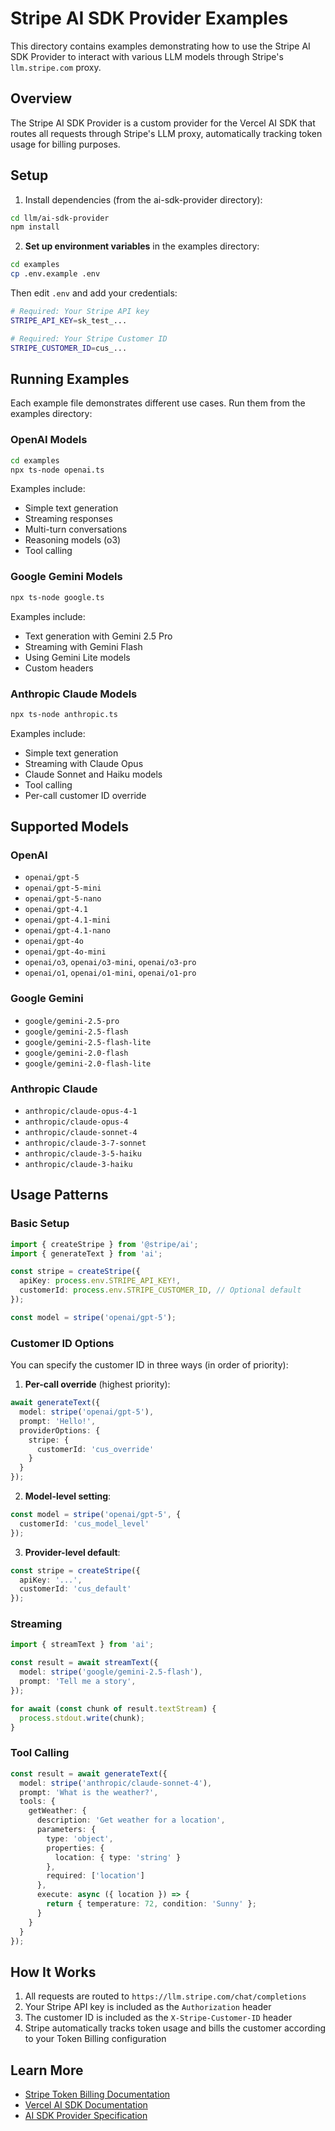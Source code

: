 # Stripe AI SDK Provider Examples

This directory contains examples demonstrating how to use the Stripe AI SDK Provider to interact with various LLM models through Stripe's `llm.stripe.com` proxy.

## Overview

The Stripe AI SDK Provider is a custom provider for the Vercel AI SDK that routes all requests through Stripe's LLM proxy, automatically tracking token usage for billing purposes.

## Setup

1. Install dependencies (from the ai-sdk-provider directory):
```bash
cd llm/ai-sdk-provider
npm install
```

2. **Set up environment variables** in the examples directory:
```bash
cd examples
cp .env.example .env
```

Then edit `.env` and add your credentials:
```bash
# Required: Your Stripe API key
STRIPE_API_KEY=sk_test_...

# Required: Your Stripe Customer ID
STRIPE_CUSTOMER_ID=cus_...
```

## Running Examples

Each example file demonstrates different use cases. Run them from the examples directory:

### OpenAI Models
```bash
cd examples
npx ts-node openai.ts
```

Examples include:
- Simple text generation
- Streaming responses
- Multi-turn conversations
- Reasoning models (o3)
- Tool calling

### Google Gemini Models
```bash
npx ts-node google.ts
```

Examples include:
- Text generation with Gemini 2.5 Pro
- Streaming with Gemini Flash
- Using Gemini Lite models
- Custom headers

### Anthropic Claude Models
```bash
npx ts-node anthropic.ts
```

Examples include:
- Simple text generation
- Streaming with Claude Opus
- Claude Sonnet and Haiku models
- Tool calling
- Per-call customer ID override

## Supported Models

### OpenAI
- `openai/gpt-5`
- `openai/gpt-5-mini`
- `openai/gpt-5-nano`
- `openai/gpt-4.1`
- `openai/gpt-4.1-mini`
- `openai/gpt-4.1-nano`
- `openai/gpt-4o`
- `openai/gpt-4o-mini`
- `openai/o3`, `openai/o3-mini`, `openai/o3-pro`
- `openai/o1`, `openai/o1-mini`, `openai/o1-pro`

### Google Gemini
- `google/gemini-2.5-pro`
- `google/gemini-2.5-flash`
- `google/gemini-2.5-flash-lite`
- `google/gemini-2.0-flash`
- `google/gemini-2.0-flash-lite`

### Anthropic Claude
- `anthropic/claude-opus-4-1`
- `anthropic/claude-opus-4`
- `anthropic/claude-sonnet-4`
- `anthropic/claude-3-7-sonnet`
- `anthropic/claude-3-5-haiku`
- `anthropic/claude-3-haiku`

## Usage Patterns

### Basic Setup

```typescript
import { createStripe } from '@stripe/ai';
import { generateText } from 'ai';

const stripe = createStripe({
  apiKey: process.env.STRIPE_API_KEY!,
  customerId: process.env.STRIPE_CUSTOMER_ID, // Optional default
});

const model = stripe('openai/gpt-5');
```

### Customer ID Options

You can specify the customer ID in three ways (in order of priority):

1. **Per-call override** (highest priority):
```typescript
await generateText({
  model: stripe('openai/gpt-5'),
  prompt: 'Hello!',
  providerOptions: {
    stripe: {
      customerId: 'cus_override'
    }
  }
});
```

2. **Model-level setting**:
```typescript
const model = stripe('openai/gpt-5', {
  customerId: 'cus_model_level'
});
```

3. **Provider-level default**:
```typescript
const stripe = createStripe({
  apiKey: '...',
  customerId: 'cus_default'
});
```

### Streaming

```typescript
import { streamText } from 'ai';

const result = await streamText({
  model: stripe('google/gemini-2.5-flash'),
  prompt: 'Tell me a story',
});

for await (const chunk of result.textStream) {
  process.stdout.write(chunk);
}
```

### Tool Calling

```typescript
const result = await generateText({
  model: stripe('anthropic/claude-sonnet-4'),
  prompt: 'What is the weather?',
  tools: {
    getWeather: {
      description: 'Get weather for a location',
      parameters: {
        type: 'object',
        properties: {
          location: { type: 'string' }
        },
        required: ['location']
      },
      execute: async ({ location }) => {
        return { temperature: 72, condition: 'Sunny' };
      }
    }
  }
});
```

## How It Works

1. All requests are routed to `https://llm.stripe.com/chat/completions`
2. Your Stripe API key is included as the `Authorization` header
3. The customer ID is included as the `X-Stripe-Customer-ID` header
4. Stripe automatically tracks token usage and bills the customer according to your Token Billing configuration

## Learn More

- [Stripe Token Billing Documentation](https://stripe.com/docs)
- [Vercel AI SDK Documentation](https://sdk.vercel.ai/docs)
- [AI SDK Provider Specification](https://github.com/vercel/ai/tree/main/packages/provider)

